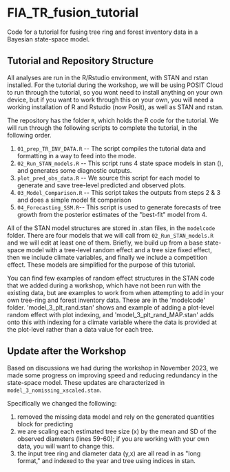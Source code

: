 # FIA_TR_fusion_tutorial

Code for a tutorial for fusing tree ring and forest inventory data in a Bayesian state-space model.

## Tutorial and Repository Structure
All analyses are run in the R/Rstudio environment, with STAN and rstan installed. For the tutorial during the workshop, we will be using POSIT Cloud to run through the tutorial, so you wont need to install anything on your own device, but if you want to work through this on your own, you will need a working installation of R and Rstudio (now Posit), as well as STAN and rstan. 

The repository has the folder `R`, which holds the R code for the tutorial. We will run through the following scripts to complete the tutorial, in the following order. 
1. `01_prep_TR_INV_DATA.R` -- The script compiles the tutorial data and formatting in a way to feed into the mode.
2. `02_Run_STAN_models.R` -- This script runs 4 state space models in stan (), and generates some diagnostic outputs.
3. `plot_pred_obs_data.R` -- We source this script for each model to generate and save tree-level predicted and observed plots.
4. `03_Model_Comparison.R` -- This script takes the outputs from steps 2 & 3 and does a simple model fit comparison
5. `04_Forecasting_SSM.R`-- This script is used to generate forecasts of tree growth from the posterior estimates of the "best-fit" model from 4.

All of the STAN model structures are stored in .stan files, in the `modelcode` folder. There are four models that we will call from `02_Run_STAN_models.R` and we will edit at least one of them. Briefly, we build up from a base state-space model with a tree-level random effect and a tree size fixed effect, then we include climate variables, and finally we include a competition effect. These models are simplified for the purpose of this tutorial. 

You can find few examples of random effect structures in the STAN code that we added during a workshop, which have not been run with the existing data, but are examples to work from when attempting to add in your own tree-ring and forest inventory data. These are in the 'modelcode' folder. 'model_3_plt_rand.stan' shows and example of adding a plot-level random effect with plot indexing, and 'model_3_plt_rand_MAP.stan' adds onto this with indexing for a climate variable where the data is provided at the plot-level rather than a data value for each tree. 

## Update after the Workshop

Based on discussions we had during the workshop in November 2023, we made some progress on improving speed and reducing redundancy in the state-space model. These updates are characterized in `model_3_nomissing_xscaled.stan`. 

Specifically we changed the following:
  1. removed the missing data model and rely on the generated quantities block for predicting 
  2. we are scaling each estimated tree size (x) by the mean and SD of the observed diameters (lines 59-60); if you are working with your own data, you will want to change this.
  3. the input tree ring and diameter data (y,x) are all read in as "long format," and indexed to the year and tree using indices in stan.
  

